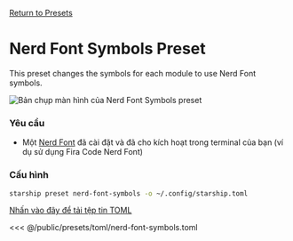 [Return to Presets](./#nerd-font-symbols)

# Nerd Font Symbols Preset

This preset changes the symbols for each module to use Nerd Font symbols.

![Bản chụp màn hình của Nerd Font Symbols preset](/presets/img/nerd-font-symbols.png)

### Yêu cầu

- Một [Nerd Font](https://www.nerdfonts.com/) đã cài đặt và đã cho kích hoạt trong terminal của bạn (ví dụ sử dụng Fira Code Nerd Font)

### Cấu hình

```sh
starship preset nerd-font-symbols -o ~/.config/starship.toml
```

[Nhấn vào đây để tải tệp tin TOML](/presets/toml/nerd-font-symbols.toml)

<<< @/public/presets/toml/nerd-font-symbols.toml
